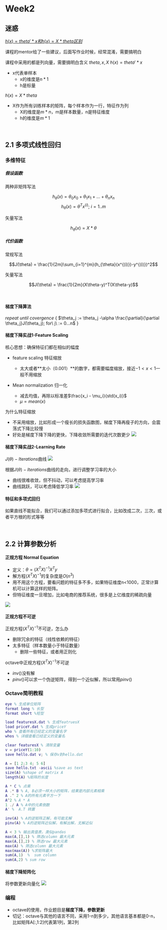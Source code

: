 # Week2

## 迷惑

[$h(x)= theta'*x 和 h(x) = X*theta 区别$](https://www.coursera.org/learn/machine-learning/supplement/SFKpu/programming-tips-from-mentors)

课程的mentor给了一些建议，后面写作业时候，经常混淆，需要搞明白

课程中采用的都是列向量，需要搞明白含义 $theta, x, X$
$h(x) = theta'*x$
- x代表单样本
    - x的维度是$n*1$
    - h是标量

$h(x) = X*theta$
- X作为所有训练样本的矩阵，每个样本作为一行，特征作为列
    - X的维度是$m*n$，m是样本数量，n是特征维度
    - h的维度是$m*1$

&nbsp;

## 2.1 多项式线性回归



### 多维特征

##### 假设函数
 
两种非矩阵写法 

$$h_\theta(x) = \theta_0x_0+\theta_1x_1+…+\theta_nx_n$$
$$h_\theta(x) = \theta^Tx^{(i)};\ i = 1..m$$

矢量写法

$$h_\theta(x) = X*\theta$$


##### 代价函数

常规写法
 
$$J(\theta) = \frac{1}{2m}\sum_{i=1}^{m}(h_{\theta}(x^{(i)})-y^{(i)})^2$$

矢量写法 

$$J(\theta) = \frac{1}{2m}(X\theta-y)^T(X\theta-y)$$

&nbsp;
#### 梯度下降算法

$repeat\ until\ covergence\ \{$
    $\theta_j := \theta_j -\alpha \frac{\partial}{\partial \theta_j}J(\theta_j); for\ j\ := 0...n$
$\}$


#### 梯度下降实战1-Feature Scaling
核心思想：确保特征们都在相似的幅度

- feature scaling 特征缩放
    - 太大或者**太小（0.001）**的数字，都需要幅度缩放，接近$-1< x< 1$一般不用缩放

- Mean normalization 归一化
    - 减去均值，再除以标准差$\frac{x_i - \mu_i}{std(x_i)}​$
    - $\mu = mean(x)$

为什么特征缩放
- 不采用缩放，比如形成一个瘦长的损失函数图，梯度下降再瘦子的方向，会震荡式下降比较慢
- 好处是梯度下降下降的更快，下降收敛所需要的迭代次数更少
![](<https://user-images.githubusercontent.com/41643043/55670396-423b8580-58b6-11e9-9655-fd294ddedb75.png>)


#### 梯度下降实战2-Learning Rate
$J(\theta)-Iterations$曲线
![](https://user-images.githubusercontent.com/41643043/55677310-dbe74f00-5917-11e9-890d-95ff3f06c054.png)

根据$J(\theta)-Iterations$曲线的走向，进行调整学习率的大小
- 曲线很难收敛，但不抖动，可以考虑提高学习率
- 曲线跳跃，可以考虑降低学习率
![](https://user-images.githubusercontent.com/41643043/55677312-ddb11280-5917-11e9-9042-e2dca3eb036a.png)


#### 特征和多项式回归
如果直线不能拟合，我们可以通过添加多项式进行拟合，比如改成二次，三次，或者平方根的形式等等


&nbsp;
## 2.2 计算参数分析

#### 正规方程 Normal Equation
- 定义：$\theta = (X^T X)^{-1}X^Ty$
- 解方程$(X^T X)^{-1}$的复杂度是$O(n^3)$
- 用不用这个方程，要看问题的特征多不多，如果特征维度n<1000，正常计算机可以计算这样的矩阵。
- 但特征维度一旦增加，比如电商的推荐系统，很多是上亿维度的稀疏向量

![](https://user-images.githubusercontent.com/41643043/55677705-37690b00-591f-11e9-8a46-e1bf57fd3696.png)

#### 正规方程不可逆
正规方程$(X^T X)^{-1}$不可逆，怎么办
- 删除冗余的特征（线性依赖的特征）
- 太多特征（样本数量小于特征数量）
    - 删除一些特征，或者用正则化

octave中正规方程$(X^T X)^{-1}$不可逆
- $inv()$没有解
- $pinv()$可以求一个伪逆矩阵，得到一个近似解，所以常用$pinv()$


### Octave简明教程

```matlab
eye % 生成单位矩阵
format long % 长型
format short %短型

load featuresX.dat % 生成featruesX
load priceY.dat % 生成priceY
who % 查看所有已经定义的变量名字
whos % 详细查看已经定义的变量名

clear featuresX % 清除变量
v = priceY(1:10) 
save hello.dat v; % 保存v到hello.dat

A = [1 2;3 4; 5 6]
save hello.txt -ascii %save as text 
size(A) %shape of matrix A
length(A) %矩阵的长度

A * C % 点乘
A .* B % A, B必须一样大小的矩阵，结果是内部元素相乘
A .^ 2 % A的所有元素平方一下
A^2 % A * A
1 ./ A % A中的元素倒数
A' %  A.T 转置

inv(A) % A的逆矩阵正解，有可能无解
pinv(A) % A的逆矩阵近似解，有解出解，无解近似

A < 3 % 输出真值表，类似pandas
max(A,[],1) % 筛选column 最大元素
max(A,[],2) % 筛选row 最大元素
max(A) % 筛选column 最大元素
max(max(A)) %求矩阵最大
sum(A,1)  %  sum column
sum(A,2) % sum row

```

#### 梯度下降矩阵化
将参数更新向量化
![](https://user-images.githubusercontent.com/41643043/55678730-245f3680-5931-11e9-91db-d487d4d5230a.png)


### 编程
- octave的使用，作业题目是**梯度下降，参数更新**
- 切记：octave与其他的语言不同，采用1-n到多少，其他语言基本都是0-n，比如矩阵A[:,1:2]代表第1列，第2列








